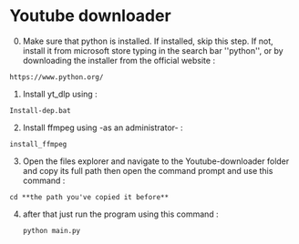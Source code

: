 # Youtube downloader
 0. Make sure that python is installed. If installed, skip this step. If not, install it from microsoft store typing in the search bar ''python'', or by downloading the installer from the official website :
 
  ```https://www.python.org/```

1. Install yt_dlp using : 
 
 ```Install-dep.bat```

2. Install ffmpeg using -as an administrator- :
 
 ```install_ffmpeg```

3. Open the files explorer and navigate to the Youtube-downloader folder and copy its full path then open the command prompt and use this command :

 ```cd **the path you've copied it before** ```

4. after that just run the program using this command :

   ```python main.py ```
 

